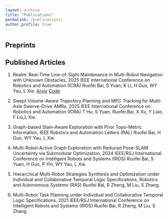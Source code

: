 ```yaml
---
layout: archive
title: "Publications"
permalink: /publications/
author_profile: true
---
```



Preprints
------


Published Articles
------
1. Realm: Real-Time Line-of-Sight Maintenance in Multi-Robot Navigation with Unknown Obstacles,
 2025 IEEE International Conference on Robotics and Automation (ICRA)
 Ruofei Bai, S Yuan, K Li, H Guo, WY Yau, L Xie. [Arxiv](https://arxiv.org/abs/2502.15162) [Code](https://github.com/bairuofei/LoS_constrained_navigation)
2. Swept Volume-Aware Trajectory Planning and MPC Tracking for Multi-Axle Swerve-Drive AMRs,
 2025 IEEE International Conference on Robotics and Automation (ICRA)
 T Hu, S Yuan, Ruofei Bai, X Xu, Y Liao, F Liu,L Xie.

3. Graph-based Slam-Aware Exploration with Prior Topo-Metric Information, IEEE Robotics and
 Automation Letters (RAL)
 Ruofei Bai, H Guo, WY Yau, L Xie.

 
4. Multi-Robot Active Graph Exploration with Reduced Pose-SLAM Uncertainty via Submodular
 Optimization, 2024 IEEE/RSJ International Conference on Intelligent Robots and Systems (IROS)
 Ruofei Bai, S Yuan, H Guo, P Yin, WY Yau, L Xie.

 
5. Hierarchical Multi-Robot Strategies Synthesis and Optimization under Individual and Collaborative
 Temporal Logic Specifications, Robotics and Autonomous Systems (RAS)
 Ruofei Bai, R Zheng, M Liu, S Zhang.

6. Multi-Robot Task Planning under Individual and Collaborative Temporal Logic Specifications, 2021
 IEEE/RSJ International Conference on Intelligent Robots and Systems (IROS)
 Ruofei Bai, R Zheng, M Liu, S Zhang.


